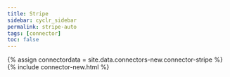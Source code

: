 ```yaml
---
title: Stripe
sidebar: cyclr_sidebar
permalink: stripe-auto
tags: [connector]
toc: false
---
```

{% assign connectordata = site.data.connectors-new.connector-stripe %}
{% include connector-new.html %}	